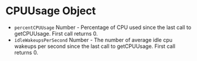 # CPUUsage Object

* `percentCPUUsage` Number - Percentage of CPU used since the last call to getCPUUsage.
  First call returns 0.
* `idleWakeupsPerSecond` Number - The number of average idle cpu wakeups per second
  since the last call to getCPUUsage. First call returns 0.
